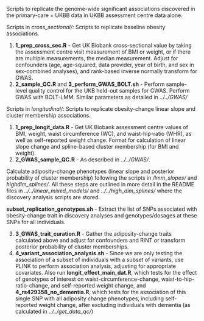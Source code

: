 Scripts to replicate the genome-wide significant associations discovered in the primary-care + UKBB data in UKBB assessment centre data alone.

Scripts in *cross_sectional/*: Scripts to replicate baseline obesity associations.

1. **1_prep_cross_sec.R** - Get UK Biobank cross-sectional value by taking the assessment centre visit measurement of BMI or weight, or if there are multiple measurements, the median measurement. Adjust for confounders (age, age-squared, data provider, year of birth, and sex in sex-combined analyses), and rank-based inverse normally transform for GWAS. 
2. **2_sample_QC.R** and **3_perform_GWAS_BOLT.sh** - Perform sample-level quality control for the UKB held-out samples for GWAS. Perform GWAS with BOLT-LMM. Similar parameters as detailed in *../../GWAS/*

Scripts in *longitudinal/*: Scripts to replicate obesity-change linear slope and cluster membership associations.
1. **1_prep_longit_data.R** - Get UK Biobank assessment centre values of BMI, weight, waist circumference (WC), and waist-hip-ratio (WHR), as well as self-reported weight change. Format for calculation of linear slope change and spline-based cluster membership (for BMI and weight).
2. **2_GWAS_sample_QC.R** - As described in *../../GWAS/*.

Calculate adiposity-change phenotypes (linear slope and posterior probability of cluster membership) following the scripts in */lmm_slopes/* and *highdim_splines/*. All these steps are outlined in more detail in the README files in *../../linear_mixed_models/* and *../../high_dim_splines/* where the discovery analysis scripts are stored.

**subset_replication_genotypes.sh** - Extract the list of SNPs associated with obesity-change trait in discovery analyses and genotypes/dosages at these SNPs for all individuals. 

3. **3_GWAS_trait_curation.R** - Gather the adiposity-change traits calculated above and adjust for confounders and RINT or transform posterior probability of cluster memberships. 
4. **4_variant_association_analysis.sh** - Since we are only testing the association of a subset of individuals with a subset of variants, use PLINK to perform association analysis, adjusting for appropriate covariates. Also run **longit_effect_main_dat.R**, which tests for the effect of genotypes of interest on waist-circumference-change, waist-to-hip-ratio-change, and self-reported weight change, and **4_rs429358_no_dementia.R**, which tests for the association of this single SNP with all adiposity change phenotypes, including self-reported weight change, after excluding individuals with dementia (as calculated in *../../get_data_qc/*)
